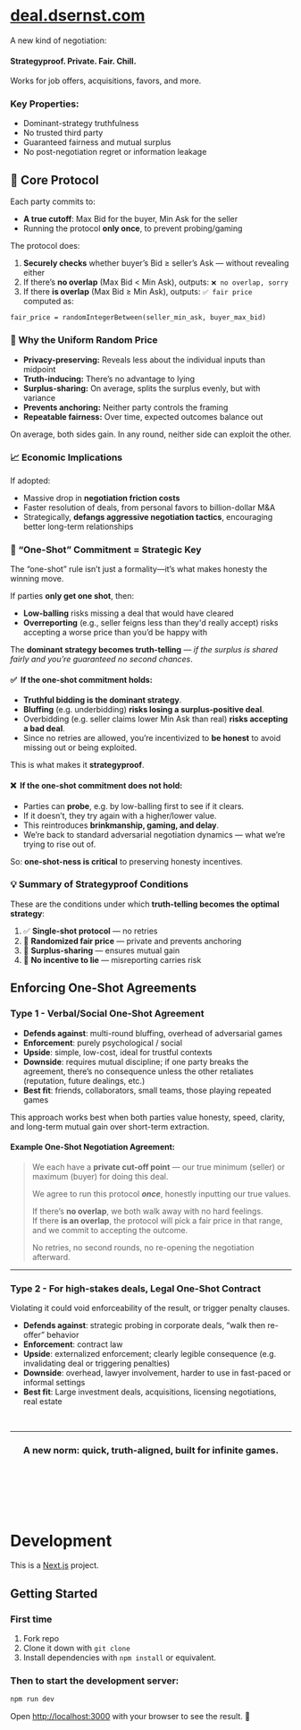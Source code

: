 # [deal.dsernst.com](https://deal.dsernst.com)

A new kind of negotiation:

#### Strategyproof. Private. Fair. Chill.

Works for job offers, acquisitions, favors, and more.

### Key Properties:

- Dominant-strategy truthfulness
- No trusted third party
- Guaranteed fairness and mutual surplus
- No post-negotiation regret or information leakage

## 🔑 Core Protocol

Each party commits to:

- **A true cutoff**: Max Bid for the buyer, Min Ask for the seller
- Running the protocol **only once**, to prevent probing/gaming

The protocol does:

1. **Securely checks** whether buyer’s Bid ≥ seller’s Ask — without revealing either
2. If there’s **no overlap** (Max Bid < Min Ask), outputs: `❌ no overlap, sorry`
3. If there **is overlap** (Max Bid ≥ Min Ask), outputs: `✅ fair price` computed as:

```
fair_price = randomIntegerBetween(seller_min_ask, buyer_max_bid)
```

### 🧠 Why the Uniform Random Price

- **Privacy-preserving:** Reveals less about the individual inputs than midpoint
- **Truth-inducing:** There’s no advantage to lying
- **Surplus-sharing:** On average, splits the surplus evenly, but with variance
- **Prevents anchoring:** Neither party controls the framing
- **Repeatable fairness:** Over time, expected outcomes balance out

On average, both sides gain. In any round, neither side can exploit the other.

### 📈 Economic Implications

If adopted:

- Massive drop in **negotiation friction costs**
- Faster resolution of deals, from personal favors to billion-dollar M&A
- Strategically, **defangs aggressive negotiation tactics**, encouraging better long-term relationships

### 🎯 “One-Shot” Commitment = Strategic Key

The “one-shot” rule isn’t just a formality—it’s what makes honesty the winning move.

If parties **only get one shot**, then:

- **Low-balling** risks missing a deal that would have cleared
- **Overreporting** (e.g., seller feigns less than they'd really accept) risks accepting a worse price than you’d be happy with

The **dominant strategy becomes truth-telling** — _if the surplus is shared fairly and you’re guaranteed no second chances_.

#### ✅&nbsp; If the one-shot commitment holds:

- **Truthful bidding is the dominant strategy**.
- **Bluffing** (e.g. underbidding) **risks losing a surplus-positive deal**.
- Overbidding (e.g. seller claims lower Min Ask than real) **risks accepting a bad deal**.
- Since no retries are allowed, you’re incentivized to **be honest** to avoid missing out or being exploited.

This is what makes it **strategyproof**.

#### ❌&nbsp; If the one-shot commitment does not hold:

- Parties can **probe**, e.g. by low-balling first to see if it clears.
- If it doesn’t, they try again with a higher/lower value.
- This reintroduces **brinkmanship, gaming, and delay**.
- We’re back to standard adversarial negotiation dynamics — what we’re trying to rise out of.

So: **one-shot-ness is critical** to preserving honesty incentives.

### 💡 Summary of Strategyproof Conditions

These are the conditions under which **truth-telling becomes the optimal strategy**:

1. ✅ **Single-shot protocol** — no retries
2. 🎲 **Randomized fair price** — private and prevents anchoring
3. 🤝 **Surplus-sharing** — ensures mutual gain
4. 🚫 **No incentive to lie** — misreporting carries risk

## Enforcing One-Shot Agreements

### Type 1 - Verbal/Social One-Shot Agreement

- **Defends against**: multi-round bluffing, overhead of adversarial games
- **Enforcement**: purely psychological / social
- **Upside**: simple, low-cost, ideal for trustful contexts
- **Downside**: requires mutual discipline; if one party breaks the agreement, there’s no consequence unless the other retaliates (reputation, future dealings, etc.)
- **Best fit**: friends, collaborators, small teams, those playing repeated games

This approach works best when both parties value honesty, speed, clarity, and long-term mutual gain over short-term extraction.

#### Example One-Shot Negotiation Agreement:

> We each have a **private cut-off point** — our true minimum (seller) or maximum (buyer) for doing this deal.
>
> We agree to run this protocol _**once**_, honestly inputting our true values.
>
> If there’s **no overlap**, we both walk away with no hard feelings.  
> If there **is an overlap**, the protocol will pick a fair price in that range, and we commit to accepting the outcome.
>
> No retries, no second rounds, no re-opening the negotiation afterward.

---

### Type 2 - For high-stakes deals, Legal One-Shot Contract

Violating it could void enforceability of the result, or trigger penalty clauses.

- **Defends against**: strategic probing in corporate deals, “walk then re-offer” behavior
- **Enforcement**: contract law
- **Upside**: externalized enforcement; clearly legible consequence (e.g. invalidating deal or triggering penalties)
- **Downside**: overhead, lawyer involvement, harder to use in fast-paced or informal settings
- **Best fit**: Large investment deals, acquisitions, licensing negotiations, real estate

&nbsp;

---

<h3 align="center">A new norm: quick, truth-aligned, built for infinite games.</h3>

&nbsp;

&nbsp;

&nbsp;

# Development

This is a [Next.js](https://nextjs.org/) project.

## Getting Started

### First time

1. Fork repo
2. Clone it down with `git clone`
3. Install dependencies with `npm install` or equivalent.

### Then to start the development server:

```bash
npm run dev
```

Open [http://localhost:3000](http://localhost:3000) with your browser to see the result. 🎉
